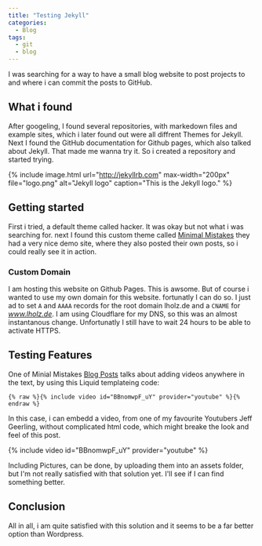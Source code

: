 ```yaml
---
title: "Testing Jekyll"
categories:
  - Blog
tags:
  - git
  - blog
---
```


I was searching for a way to have a small blog website to post projects to and where i can commit the posts to GitHub.

## What i found

After googeling, I found several repositories, with markedown files and example sites, which i later found out were all diffrent Themes for Jekyll. Next I found the GitHub documentation for Github pages, which also talked about Jekyll. That made me wanna try it. So i created a repository and started trying.

{% include image.html url="http://jekyllrb.com"
max-width="200px" file="logo.png" alt="Jekyll logo"
caption="This is the Jekyll logo." %}

## Getting started

First i tried, a default theme called hacker. It was okay but not what i was searching for. next I found this custom theme called [Minimal Mistakes](https://github.com/mmistakes/minimal-mistakes) they had a very nice demo site, where they also posted their own posts, so i could really see it in action.

### Custom Domain

I am hosting this website on Github Pages. This is awsome. But of course i wanted to use my own domain for this website. fortunatly I can do so. I just ad to set `A` and `AAAA` records for the root domain lholz.de and a `CNAME` for *www.lholz.de*. I am using Cloudflare for my DNS, so this was an almost instantanous change. Unfortunatly I still have to wait 24 hours to be able to activate HTTPS.

## Testing Features

One of Minial Mistakes [Blog Posts](https://mmistakes.github.io/minimal-mistakes/layout/uncategorized/layout-header-video/) talks about adding videos anywhere in the text, by using this Liquid templateing code:

```liquid
{% raw %}{% include video id="BBnomwpF_uY" provider="youtube" %}{% endraw %}
```

In this case, i can embedd a video, from one of my favourite Youtubers Jeff Geerling, without complicated html code, which might breake the look and feel of this post.

{% include video id="BBnomwpF_uY" provider="youtube" %}

Including Pictures, can be done, by uploading them into an assets folder, but I'm not really satisfied with that solution yet. I'll see if I can find something better.

## Conclusion

All in all, i am quite satisfied with this solution and it seems to be a far better option than Wordpress.
